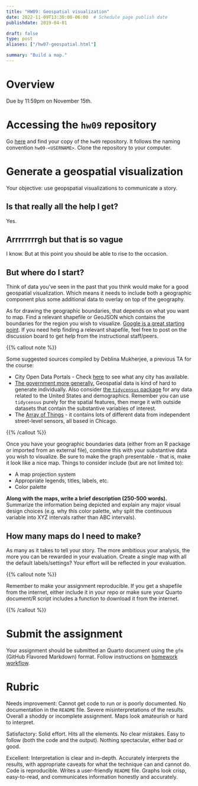 ```yaml
---
title: "HW09: Geospatial visualization"
date: 2022-11-09T13:30:00-06:00  # Schedule page publish date
publishdate: 2019-04-01

draft: false
type: post
aliases: ["/hw07-geospatial.html"]

summary: "Build a map."
---
```




# Overview

Due by 11:59pm on November 15th.

# Accessing the `hw09` repository

Go [here](https://github.coecis.cornell.edu/cis-fa22) and find your copy of the `hw09` repository. It follows the naming convention `hw09-<USERNAME>`. Clone the repository to your computer.

# Generate a geospatial visualization

Your objective: use geopspatial visualizations to communicate a story.

## Is that really all the help I get?

Yes.

## Arrrrrrrrgh but that is so vague

I know. But at this point you should be able to rise to the occasion.

## But where do I start?

Think of data you've seen in the past that you think would make for a good geospatial visualization. Which means it needs to include both a geographic component plus some additional data to overlay on top of the geography.

As for drawing the geographic boundaries, that depends on what you want to map. Find a relevant shapefile or GeoJSON which contains the boundaries for the region you wish to visualize. [Google is a great starting point](https://www.google.com/search?q=where+to+get+shapefiles). If you need help finding a relevant shapefile, feel free to post on the discussion board to get help from the instructional staff/peers.

{{% callout note %}}

Some suggested sources compiled by Deblina Mukherjee, a previous TA for the course:

* City Open Data Portals - Check [here](http://us-cities.survey.okfn.org/) to see what any city has available.
* [The government more generally.](https://catalog.data.gov/dataset?metadata_type=geospatial) Geospatial data is kind of hard to generate individually. Also consider [the `tidycensus` package](/notes/vector-maps-practice/) for any data related to the United States and demographics. Remember you can use `tidycensus` purely for the spatial features, then merge it with outside datasets that contain the substantive variables of interest.
* The [Array of Things](https://arrayofthings.github.io/) - it contains lots of different data from independent street-level sensors, all based in Chicago. 

{{% /callout %}}

Once you have your geographic boundaries data (either from an R package or imported from an external file), combine this with your substantive data you wish to visualize. Be sure to make the graph presentable - that is, make it look like a nice map. Things to consider include (but are not limited to):

* A map projection system
* Appropriate legends, titles, labels, etc.
* Color palette

**Along with the maps, write a brief description (250-500 words).** Summarize the information being depicted and explain any major visual design choices (e.g. why this color palette, why split the continuous variable into XYZ intervals rather than ABC intervals).

## How many maps do I need to make?

As many as it takes to tell your story. The more ambitious your analysis, the more you can be rewarded in your evaluation. Create a single map with all the default labels/settings? Your effort will be reflected in your evaluation.

{{% callout note %}}

Remember to make your assignment reproducible. If you get a shapefile from the internet, either include it in your repo or make sure your Quarto document/R script includes a function to download it from the internet.

{{% /callout %}}

# Submit the assignment

Your assignment should be submitted an Quarto document using the `gfm` (GitHub Flavored Markdown) format. Follow instructions on [homework workflow](/faq/homework-guidelines/#homework-workflow).

# Rubric

Needs improvement: Cannot get code to run or is poorly documented. No documentation in the `README` file. Severe misinterpretations of the results. Overall a shoddy or incomplete assignment. Maps look amateurish or hard to interpret.

Satisfactory: Solid effort. Hits all the elements. No clear mistakes. Easy to follow (both the code and the output). Nothing spectacular, either bad or good.

Excellent: Interpretation is clear and in-depth. Accurately interprets the results, with appropriate caveats for what the technique can and cannot do. Code is reproducible. Writes a user-friendly `README` file. Graphs look crisp, easy-to-read, and communicates information honestly and accurately.
